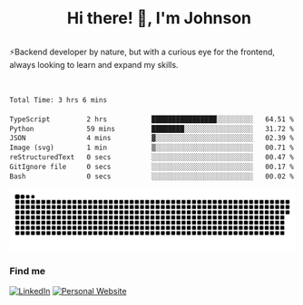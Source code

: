 <div id="user-content-toc">
  <ul align="center">
    <summary><h1 style="display: inline-block">Hi there! 👋, I'm Johnson</h1></summary>
  </ul>
</div>

⚡Backend developer by nature, but with a curious eye for the frontend, always looking to learn and expand my skills.

<br>


<!--START_SECTION:waka-->

```txt
Total Time: 3 hrs 6 mins

TypeScript         2 hrs           ████████████████░░░░░░░░░   64.51 %
Python             59 mins         ████████░░░░░░░░░░░░░░░░░   31.72 %
JSON               4 mins          ▓░░░░░░░░░░░░░░░░░░░░░░░░   02.39 %
Image (svg)        1 min           ▒░░░░░░░░░░░░░░░░░░░░░░░░   00.71 %
reStructuredText   0 secs          ░░░░░░░░░░░░░░░░░░░░░░░░░   00.47 %
GitIgnore file     0 secs          ░░░░░░░░░░░░░░░░░░░░░░░░░   00.17 %
Bash               0 secs          ░░░░░░░░░░░░░░░░░░░░░░░░░   00.02 %
```

<!--END_SECTION:waka-->

<picture>
  <source  srcset="https://github.com/joshwambere/joshwambere/blob/output/github-contribution-grid-snake-dark.svg?palette=github-dark">
  <source  srcset="https://github.com/joshwambere/joshwambere/blob/output/github-contribution-grid-snake.svg">
  <img alt="github contribution grid snake animation" src="https://github.com/joshwambere/joshwambere/blob/output/github-contribution-grid-snake.svg">
</picture>

### Find me
<a href="https://www.linkedin.com/in/dusabe-johnson" target="_blank"><img src="https://img.shields.io/badge/LinkedIn-%230077B5.svg?&style=flat&logo=linkedin&logoColor=white" alt="LinkedIn"></a>
‎‎ [![Personal Website](https://img.shields.io/badge/visit-Johnsonis.me-blue)](https://johnsonis.me/)
